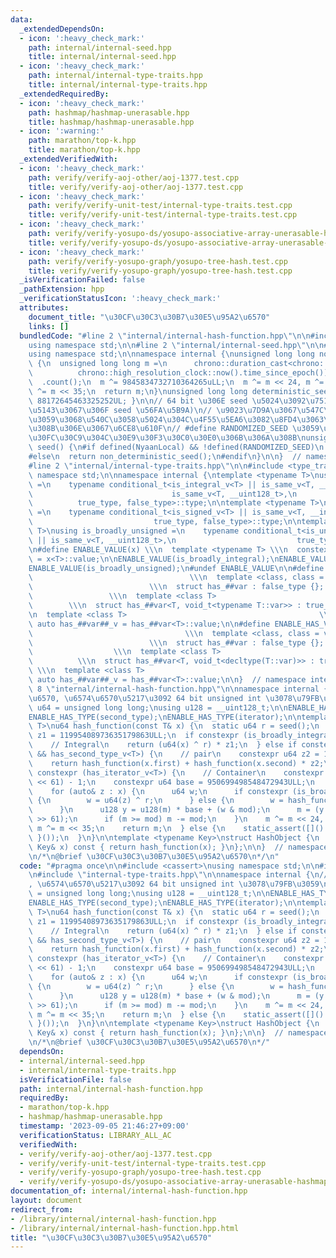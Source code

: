 ```yaml
---
data:
  _extendedDependsOn:
  - icon: ':heavy_check_mark:'
    path: internal/internal-seed.hpp
    title: internal/internal-seed.hpp
  - icon: ':heavy_check_mark:'
    path: internal/internal-type-traits.hpp
    title: internal/internal-type-traits.hpp
  _extendedRequiredBy:
  - icon: ':heavy_check_mark:'
    path: hashmap/hashmap-unerasable.hpp
    title: hashmap/hashmap-unerasable.hpp
  - icon: ':warning:'
    path: marathon/top-k.hpp
    title: marathon/top-k.hpp
  _extendedVerifiedWith:
  - icon: ':heavy_check_mark:'
    path: verify/verify-aoj-other/aoj-1377.test.cpp
    title: verify/verify-aoj-other/aoj-1377.test.cpp
  - icon: ':heavy_check_mark:'
    path: verify/verify-unit-test/internal-type-traits.test.cpp
    title: verify/verify-unit-test/internal-type-traits.test.cpp
  - icon: ':heavy_check_mark:'
    path: verify/verify-yosupo-ds/yosupo-associative-array-unerasable-hashmap.test.cpp
    title: verify/verify-yosupo-ds/yosupo-associative-array-unerasable-hashmap.test.cpp
  - icon: ':heavy_check_mark:'
    path: verify/verify-yosupo-graph/yosupo-tree-hash.test.cpp
    title: verify/verify-yosupo-graph/yosupo-tree-hash.test.cpp
  _isVerificationFailed: false
  _pathExtension: hpp
  _verificationStatusIcon: ':heavy_check_mark:'
  attributes:
    document_title: "\u30CF\u30C3\u30B7\u30E5\u95A2\u6570"
    links: []
  bundledCode: "#line 2 \"internal/internal-hash-function.hpp\"\n\n#include <cassert>\n\
    using namespace std;\n\n#line 2 \"internal/internal-seed.hpp\"\n\n#include <chrono>\n\
    using namespace std;\n\nnamespace internal {\nunsigned long long non_deterministic_seed()\
    \ {\n  unsigned long long m =\n      chrono::duration_cast<chrono::nanoseconds>(\n\
    \          chrono::high_resolution_clock::now().time_since_epoch())\n        \
    \  .count();\n  m ^= 9845834732710364265uLL;\n  m ^= m << 24, m ^= m >> 31, m\
    \ ^= m << 35;\n  return m;\n}\nunsigned long long deterministic_seed() { return\
    \ 88172645463325252UL; }\n\n// 64 bit \u306E seed \u5024\u3092\u751F\u6210 (\u624B\
    \u5143\u3067\u306F seed \u56FA\u5B9A)\n// \u9023\u7D9A\u3067\u547C\u3073\u51FA\
    \u3059\u3068\u540C\u3058\u5024\u304C\u4F55\u5EA6\u3082\u8FD4\u3063\u3066\u304F\
    \u308B\u306E\u3067\u6CE8\u610F\n// #define RANDOMIZED_SEED \u3059\u308B\u3068\u30B7\
    \u30FC\u30C9\u304C\u30E9\u30F3\u30C0\u30E0\u306B\u306A\u308B\nunsigned long long\
    \ seed() {\n#if defined(NyaanLocal) && !defined(RANDOMIZED_SEED)\n  return deterministic_seed();\n\
    #else\n  return non_deterministic_seed();\n#endif\n}\n\n}  // namespace internal\n\
    #line 2 \"internal/internal-type-traits.hpp\"\n\n#include <type_traits>\nusing\
    \ namespace std;\n\nnamespace internal {\ntemplate <typename T>\nusing is_broadly_integral\
    \ =\n    typename conditional_t<is_integral_v<T> || is_same_v<T, __int128_t> ||\n\
    \                               is_same_v<T, __uint128_t>,\n                 \
    \          true_type, false_type>::type;\n\ntemplate <typename T>\nusing is_broadly_signed\
    \ =\n    typename conditional_t<is_signed_v<T> || is_same_v<T, __int128_t>,\n\
    \                           true_type, false_type>::type;\n\ntemplate <typename\
    \ T>\nusing is_broadly_unsigned =\n    typename conditional_t<is_unsigned_v<T>\
    \ || is_same_v<T, __uint128_t>,\n                           true_type, false_type>::type;\n\
    \n#define ENABLE_VALUE(x) \\\n  template <typename T> \\\n  constexpr bool x##_v\
    \ = x<T>::value;\n\nENABLE_VALUE(is_broadly_integral);\nENABLE_VALUE(is_broadly_signed);\n\
    ENABLE_VALUE(is_broadly_unsigned);\n#undef ENABLE_VALUE\n\n#define ENABLE_HAS_TYPE(var)\
    \                                   \\\n  template <class, class = void>     \
    \                          \\\n  struct has_##var : false_type {};           \
    \                 \\\n  template <class T>                                   \
    \        \\\n  struct has_##var<T, void_t<typename T::var>> : true_type {}; \\\
    \n  template <class T>                                           \\\n  constexpr\
    \ auto has_##var##_v = has_##var<T>::value;\n\n#define ENABLE_HAS_VAR(var)   \
    \                                  \\\n  template <class, class = void>      \
    \                          \\\n  struct has_##var : false_type {};           \
    \                  \\\n  template <class T>                                  \
    \          \\\n  struct has_##var<T, void_t<decltype(T::var)>> : true_type {};\
    \ \\\n  template <class T>                                            \\\n  constexpr\
    \ auto has_##var##_v = has_##var<T>::value;\n\n}  // namespace internal\n#line\
    \ 8 \"internal/internal-hash-function.hpp\"\n\nnamespace internal {\n// \u6574\
    \u6570, \u6574\u6570\u5217\u3092 64 bit unsigned int \u3078\u79FB\u3059\n\nusing\
    \ u64 = unsigned long long;\nusing u128 = __uint128_t;\n\nENABLE_HAS_TYPE(first_type);\n\
    ENABLE_HAS_TYPE(second_type);\nENABLE_HAS_TYPE(iterator);\n\ntemplate <typename\
    \ T>\nu64 hash_function(const T& x) {\n  static u64 r = seed();\n  constexpr u64\
    \ z1 = 11995408973635179863ULL;\n  if constexpr (is_broadly_integral_v<T>) {\n\
    \    // Integral\n    return (u64(x) ^ r) * z1;\n  } else if constexpr (has_first_type_v<T>\
    \ && has_second_type_v<T>) {\n    // pair\n    constexpr u64 z2 = 10150724397891781847ULL;\n\
    \    return hash_function(x.first) + hash_function(x.second) * z2;\n  } else if\
    \ constexpr (has_iterator_v<T>) {\n    // Container\n    constexpr u64 mod = (1LL\
    \ << 61) - 1;\n    constexpr u64 base = 950699498548472943ULL;\n    u64 m = 0;\n\
    \    for (auto& z : x) {\n      u64 w;\n      if constexpr (is_broadly_integral_v<T>)\
    \ {\n        w = u64(z) ^ r;\n      } else {\n        w = hash_function(z);\n\
    \      }\n      u128 y = u128(m) * base + (w & mod);\n      m = (y & mod) + (y\
    \ >> 61);\n      if (m >= mod) m -= mod;\n    }\n    m ^= m << 24, m ^= m >> 31,\
    \ m ^= m << 35;\n    return m;\n  } else {\n    static_assert([]() { return false;\
    \ }());\n  }\n}\n\ntemplate <typename Key>\nstruct HashObject {\n  size_t operator()(const\
    \ Key& x) const { return hash_function(x); }\n};\n\n}  // namespace internal\n\
    \n/*\n@brief \u30CF\u30C3\u30B7\u30E5\u95A2\u6570\n*/\n"
  code: "#pragma once\n\n#include <cassert>\nusing namespace std;\n\n#include \"internal-seed.hpp\"\
    \n#include \"internal-type-traits.hpp\"\n\nnamespace internal {\n// \u6574\u6570\
    , \u6574\u6570\u5217\u3092 64 bit unsigned int \u3078\u79FB\u3059\n\nusing u64\
    \ = unsigned long long;\nusing u128 = __uint128_t;\n\nENABLE_HAS_TYPE(first_type);\n\
    ENABLE_HAS_TYPE(second_type);\nENABLE_HAS_TYPE(iterator);\n\ntemplate <typename\
    \ T>\nu64 hash_function(const T& x) {\n  static u64 r = seed();\n  constexpr u64\
    \ z1 = 11995408973635179863ULL;\n  if constexpr (is_broadly_integral_v<T>) {\n\
    \    // Integral\n    return (u64(x) ^ r) * z1;\n  } else if constexpr (has_first_type_v<T>\
    \ && has_second_type_v<T>) {\n    // pair\n    constexpr u64 z2 = 10150724397891781847ULL;\n\
    \    return hash_function(x.first) + hash_function(x.second) * z2;\n  } else if\
    \ constexpr (has_iterator_v<T>) {\n    // Container\n    constexpr u64 mod = (1LL\
    \ << 61) - 1;\n    constexpr u64 base = 950699498548472943ULL;\n    u64 m = 0;\n\
    \    for (auto& z : x) {\n      u64 w;\n      if constexpr (is_broadly_integral_v<T>)\
    \ {\n        w = u64(z) ^ r;\n      } else {\n        w = hash_function(z);\n\
    \      }\n      u128 y = u128(m) * base + (w & mod);\n      m = (y & mod) + (y\
    \ >> 61);\n      if (m >= mod) m -= mod;\n    }\n    m ^= m << 24, m ^= m >> 31,\
    \ m ^= m << 35;\n    return m;\n  } else {\n    static_assert([]() { return false;\
    \ }());\n  }\n}\n\ntemplate <typename Key>\nstruct HashObject {\n  size_t operator()(const\
    \ Key& x) const { return hash_function(x); }\n};\n\n}  // namespace internal\n\
    \n/*\n@brief \u30CF\u30C3\u30B7\u30E5\u95A2\u6570\n*/"
  dependsOn:
  - internal/internal-seed.hpp
  - internal/internal-type-traits.hpp
  isVerificationFile: false
  path: internal/internal-hash-function.hpp
  requiredBy:
  - marathon/top-k.hpp
  - hashmap/hashmap-unerasable.hpp
  timestamp: '2023-09-05 21:46:27+09:00'
  verificationStatus: LIBRARY_ALL_AC
  verifiedWith:
  - verify/verify-aoj-other/aoj-1377.test.cpp
  - verify/verify-unit-test/internal-type-traits.test.cpp
  - verify/verify-yosupo-graph/yosupo-tree-hash.test.cpp
  - verify/verify-yosupo-ds/yosupo-associative-array-unerasable-hashmap.test.cpp
documentation_of: internal/internal-hash-function.hpp
layout: document
redirect_from:
- /library/internal/internal-hash-function.hpp
- /library/internal/internal-hash-function.hpp.html
title: "\u30CF\u30C3\u30B7\u30E5\u95A2\u6570"
---
```

